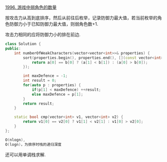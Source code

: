 [1996. 游戏中弱角色的数量](https://leetcode-cn.com/problems/the-number-of-weak-characters-in-the-game/)

按攻击力从高到底排序，然后从前往后枚举，记录防御力最大值，若当前枚举的角色防御力小于已知防御力最大值，则弱角色数+1.

攻击力相同的应将防御力小的排在前边.

```C++
class Solution {
public:
    int numberOfWeakCharacters(vector<vector<int>>& properties) {
        sort(properties.begin(), properties.end(), [](const vector<int> & a, const vector<int> & b) {
            return a[0] == b[0] ? (a[1] < b[1]) : (a[0] > b[0]);
        });

        int maxDefence = -1;
        int result = 0;
        for(auto p : properties) {
            if(p[1] < maxDefence) ++result;
            else maxDefence = p[1];
        }
        return result;
    }

    static bool cmp(vector<int> v1, vector<int> v2) {
        return v1[0] == v2[0] ? v1[1] < v2[1] : v1[0] > v2[0];
    }
};

O(nlogn), 
O(logn)，为排序时栈的递归深度 
```

还可以用单调栈求解.
